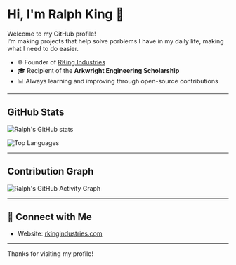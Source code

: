 # Hi, I'm Ralph King 👋

Welcome to my GitHub profile!  
I’m making projects that help solve porblems I have in my daily life, making what I need to do easier.

- 🌐 Founder of [RKing Industries](https://rkingindustries.com)  
- 🎓 Recipient of the **Arkwright Engineering Scholarship**  
- 📊 Always learning and improving through open-source contributions  

---

## GitHub Stats

![Ralph's GitHub stats](https://github-readme-stats.vercel.app/api?username=RalphaKing-UK&show_icons=true&theme=tokyonight)

![Top Languages](https://github-readme-stats.vercel.app/api/top-langs/?username=RalphaKing-UK&layout=compact&theme=tokyonight)

---

## Contribution Graph

![Ralph's GitHub Activity Graph](https://github-readme-activity-graph.vercel.app/graph?username=RalphaKing-UK&theme=github)

---

## 🔗 Connect with Me

- Website: [rkingindustries.com](https://rkingindustries.com)  

---

Thanks for visiting my profile! 